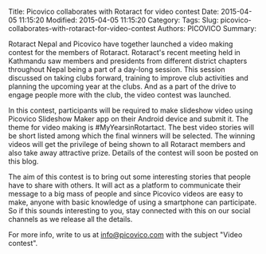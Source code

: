 
Title: Picovico collaborates with Rotaract for video contest 
Date: 2015-04-05 11:15:20
Modified: 2015-04-05 11:15:20
Category: 
Tags: 
Slug: picovico-collaborates-with-rotaract-for-video-contest
Authors: PICOVICO
Summary: 


Rotaract Nepal and Picovico have together launched a video making contest for the members of Rotaract. Rotaract's recent meeting held in Kathmandu saw members and presidents from different district chapters throughout Nepal being a part of a day-long session. This session discussed on taking clubs forward, training to improve club activities and planning the upcoming year at the clubs. And as a part of the drive to engage people more with the club, the video contest was launched.

In this contest, participants will be required to make slideshow video using Picovico Slideshow Maker app on their Android device and submit it. The theme for video making is #MyYearsinRotartact. The best video stories will be short listed among which the final winners will be selected. The winning videos will get the privilege of being shown to all Rotaract members and also take away attractive prize. Details of the contest will soon be posted on this blog.

The aim of this contest is to bring out some interesting stories that people have to share with others. It will act as a platform to communicate their message to a big mass of people and since Picovico videos are easy to make, anyone with basic knowledge of using a smartphone can participate. So if this sounds interesting to you, stay connected with this on our social channels as we release all the details.

For more info, write to us at info@picovico.com with the subject "Video contest".

